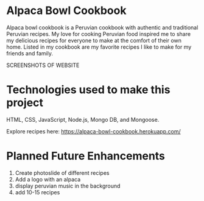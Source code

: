 # Alpaca Bowl Cookbook

Alpaca bowl cookbook is a Peruvian cookbook with authentic and traditional Peruvian recipes. My love for cooking Peruvian food inspired me to share my delicious recipes for everyone to make at the comfort of their own home. Listed in my cookbook are my favorite recipes I like to make for my friends and family.

SCREENSHOTS OF WEBSITE

# Technologies used to make this project

HTML, CSS, JavaScript, Node.js, Mongo DB, and Mongoose.


Explore recipes here: https://alpaca-bowl-cookbook.herokuapp.com/

# Planned Future Enhancements

1) Create photoslide of different recipes
2) Add a logo with an alpaca
3) display peruvian music in the background
4) add 10-15 recipes
